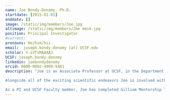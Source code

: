 ```yaml
---
name: Joe Bondy-Denomy, Ph.D.
startdate: [2015-01-01]
enddate: []
image: /static/img/members/Joe.jpg
altimage: /static/img/members/Joe mask.jpg
position: Principal Investigator
#current:
pronouns: He/him/his
email: 	joseph.bondy-denomy (at) UCSF.edu
scholar: Y-iVTvMAAAAJ
UCSF: joseph.bondy-denomy
linkedin: joebondydenomy
orcid: 0000-0002-4909-9481
description: "Joe is an Associate Professor at UCSF, in the Department of Microbiology & Immunology. Joe went to the [University of Waterloo](https://uwaterloo.ca/) for his undergrad in Biology (Microbiology specialization) and spent time as a co-op student in labs at Western University (London, ON) and McGill University (Montreal, QC). Joe then attended the University of Toronto to complete his PhD in [Alan Davidson's Lab](http://individual.utoronto.ca/Davidsonlab/#) where he studied interactions between bacteriophages and the human pathogen Pseudomonas aeruginosa, focusing on the effects of lysogeny and the CRISPR-Cas immune system. In 2015, Joe started the lab at UCSF as a [Sandler Fellow](https://fellows.ucsf.edu/) and in November of 2017, became an Assistant Professor. In July of 2020, he was promoted to Associate Professor with tenure. Joe also become an investigator with the UCB Innovative Genomics Institute](https://innovativegenomics.org/about-us/) in 2019.

Alongside all of the exciting scientific endeavors Joe is involved with in lab, he is also a scientific advisory board member of [SNIPR Biome](https://www.sniprbiome.com/) and [Excision Biotherapeutics](https://www.excision.bio/) and is a scientific advisory board member and co-founder of [Acrigen Biosciences](https://www.acrigen.com/). Joe also has a long-standing love of baseball, Canada, and first and foremost, his wife and two sons.  

As a PI and UCSF Faculty member, Joe has completed Gilliam Mentorship Training, [UCSF DEI Champion Training](https://meded.ucsf.edu/faculty-educators/faculty-development/diversity-equity-and-inclusion-champion-training), and the following UCSF workshops: Acknowledging and Negotiating the Mentor-Mentee Tensions Inherent in the Research Lab, Career Conversations, and Three Truths and Three Tries: Facing and Overcoming Critical Social Justice Challenges at the Micro, Mezzo, and Macro Levels. The UCSF Graduate Faculty Development Program has a handy [Faculty Participation Tracker](https://docs.google.com/spreadsheets/d/1qJpTFZxNj_KQJQCnM4CngfjApluGh73qk4JvWEW2q7s/edit#gid=1924207518) and a comprehensive list of all [faculty trainings](https://mentoring.ucsf.edu/trainings#Trainings-Focused-on-Your-Role-as-a-MentorAdvisor)."
---
```

